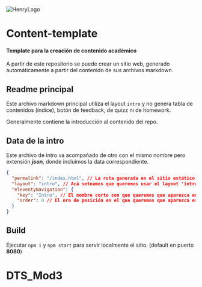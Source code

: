 ![HenryLogo](https://d31uz8lwfmyn8g.cloudfront.net/Assets/logo-henry-white-lg.png)

# Content-template

#### Template para la creación de contenido académico

A partir de este repositorio se puede crear un sitio web, generado automáticamente a partir del contenido de sus archivos markdown.

## Readme principal

Este archivo markdown principal utiliza el layout `intro` y no genera tabla de contenidos (índice), botón de feedback, de quizz ni de homework.

Generalmente contiene la introducción al contenido del repo.

## Data de la intro

Este archivo de intro va acompañado de otro con el mismo nombre pero extensión ***json***, donde incluimos la data correspondiente.

```json
{
  "permalink": "/index.html", // La ruta generada en el sitio estático para esta clase.
  "layout": "intro", // Acá seteamos que queremos usar el layout 'intro'.
  "eleventyNavigation": {
    "key": "Intro", // El nombre corto con que queremos que aparezca en la nav esta clase.
    "order": 0 // El nro de posición en el que queremos que aparezca esta clase en la nav.
  }
}
```

## Build

Ejecutar `npm i` y `npm start` para servir localmente el sitio. (default en puerto **8080**)
# DTS_Mod3
